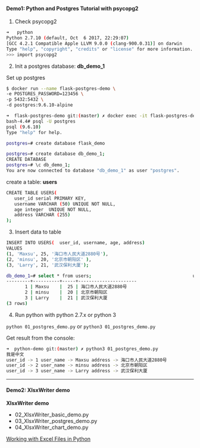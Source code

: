 #### Demo1: Python and Postgres Tutorial with psycopg2
01. Check psycopg2

```bash
➜   python
Python 2.7.10 (default, Oct  6 2017, 22:29:07)
[GCC 4.2.1 Compatible Apple LLVM 9.0.0 (clang-900.0.31)] on darwin
Type "help", "copyright", "credits" or "license" for more information.
>>> import psycopg2
```

02. Init a postgres database: **db_demo_1**

Set up postgres

```bash
$ docker run --name flask-postgres-demo \
-e POSTGRES_PASSWORD=123456 \
-p 5432:5432 \
-d postgres:9.6.10-alpine
```

```bash
➜  flask-postgres-demo git:(master) ✗ docker exec -it flask-postgres-demo bash
bash-4.4# psql -U postgres
psql (9.6.10)
Type "help" for help.

postgres=# create database flask_demo
```


```bash
postgres=# create database db_demo_1;
CREATE DATABASE
postgres=# \c db_demo_1;
You are now connected to database "db_demo_1" as user "postgres".
```

create a table: **users**
```bash
CREATE TABLE USERS(
   user_id serial PRIMARY KEY,
   username VARCHAR (50) UNIQUE NOT NULL,
   age integer  UNIQUE NOT NULL,
   address VARCHAR (255) 
);
```

03. Insert data to table 

```bash
INSERT INTO USERS(  user_id, username, age, address)  
VALUES
(1, 'Maxsu', 25, '海口市人民大道2880号'), 
(2, 'minsu', 20, '北京市朝阳区' ), 
(3, 'Larry', 21, '武汉保利大厦');
```

```bash
db_demo_1=# select * from users;                                      user_id | username | age |       address
---------+----------+-----+----------------------
       1 | Maxsu    |  25 | 海口市人民大道2880号
       2 | minsu    |  20 | 北京市朝阳区
       3 | Larry    |  21 | 武汉保利大厦
(3 rows)
```

04. Run python with python 2.7.x or python 3

`python 01_postgres_demo.py` or `python3 01_postgres_demo.py`

Get result from the console:
```bash
➜  python-demo git:(master) ✗ python3 01_postgres_demo.py
我是中文
user_id -> 1 user_name -> Maxsu address -> 海口市人民大道2880号
user_id -> 2 user_name -> minsu address -> 北京市朝阳区
user_id -> 3 user_name -> Larry address -> 武汉保利大厦
```
---

#### Demo2: XlsxWriter demo 

**XlsxWriter demo**
- 02_XlsxWriter_basic_demo.py
- 03_XlsxWriter_postgres_demo.py
- 04_XlsxWriter_chart_demo.py

[Working with Excel Files in Python](http://www.python-excel.org/)